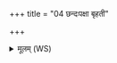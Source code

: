 +++
title = "04 छन्दःपक्षा बृहती"

+++
<details><summary>मूलम् (WS)</summary>

छन्दःपक्षा बृहती शतौदना त्रीणि छन्दांसि ससृजे स्वर्यती ।  
ऋतूनामधिराजं संवत्सरं पतिमस्या विन्दन् ॥ ५ ॥
</details>